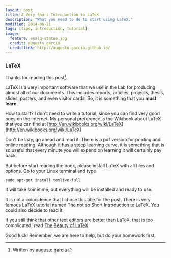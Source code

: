 ```yaml
---
layout: post
title: A Very Short Introduction to LaTeX
description: "What you need to do to start using LaTeX."
modified: 2014-06-21
tags: [tips, introduction, tutorial]
image:
  feature: esalq-statue.jpg
  credit: augusto garcia
  creditlink: http://augusto-garcia.github.io/
---
```


### LaTeX

Thanks for reading this post[^1].

LaTeX is a very important software that we use in the Lab for
producing almost all of our documents. This includes reports,
articles, projects, thesis, slides, posters, and even visitor cards.
So, it is something that you **must learn**.

How to start? I don't need to write a tutorial, since you can find
very good ones on the internet. My personal preference is the Wikibook
about LaTeX that you can find at
[http://en.wikibooks.org/wiki/LaTeX](http://en.wikibooks.org/wiki/LaTeX)

Don't be lazy, go ahead and read it. There is a pdf version for
printing and online reading. Although it has a steep learning curve,
it is something that is so useful that every minute you will expend on
learning it will certainly pay back.

But before start reading the book, please install LaTeX with all files
and options. Go to your Linux terminal and type

```
sudo apt-get install texlive-full
```

It will take sometime, but everything will be installed and ready to
use. 

It is not a coincidence that I chose this title for the post. There is
very famous LaTeX tutorial named
[The not so Short Introduction to LaTeX](http://www.ctan.org/tex-archive/info/lshort/english/).
You could also decide to read it.

If you still think that other text editors are better than LaTeX, that
is too complicated, read
[The Beauty of LaTeX](http://nitens.org/taraborelli/latex).

Good luck! Remember, we are here to help, but do your homework first. 

[^1]: Written by [augusto garcia](http://augusto-garcia.github.io/)
